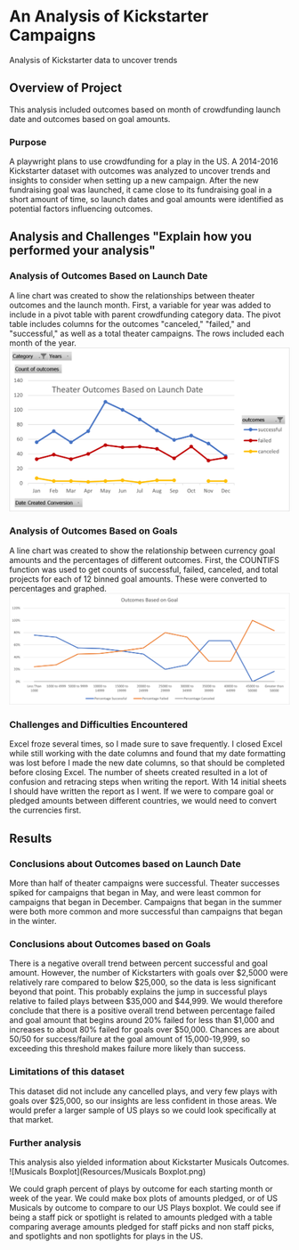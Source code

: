 # An Analysis of Kickstarter Campaigns
Analysis of Kickstarter data to uncover trends

## Overview of Project
This analysis included outcomes based on month of crowdfunding launch date and outcomes based on goal amounts. 

### Purpose
A playwright plans to use crowdfunding for a play in the US. A 2014-2016 Kickstarter dataset with outcomes was analyzed to uncover trends and insights to consider when setting up a new campaign. After the new fundraising goal was launched, it came close to its fundraising goal in a short amount of time, so launch dates and goal amounts were identified as potential factors influencing outcomes. 

## Analysis and Challenges   "Explain how you performed your analysis"

### Analysis of Outcomes Based on Launch Date
A line chart was created to show the relationships between theater outcomes and the launch month. First, a variable for year was added to include in a pivot table with parent crowdfunding category data. The pivot table includes columns for the outcomes "canceled," "failed," and "successful," as well as a total theater campaigns. The rows included each month of the year. 
![Theater Outcomes vs Launch Month](Resources/Theater_Outcomes_vs_Launch.png)


### Analysis of Outcomes Based on Goals
A line chart was created to show the relationship between currency goal amounts and the percentages of different outcomes. First, the COUNTIFS function was used to get counts of successful, failed, canceled, and total projects for each of 12 binned goal amounts. These were converted to percentages and graphed. 
![Outcomes vs Goals](Resources/Outcomes_vs_Goals.png)


### Challenges and Difficulties Encountered
Excel froze several times, so I made sure to save frequently. I closed Excel while still working with the date columns and found that my date formatting was lost before I made the new date columns, so that should be completed before closing Excel. The number of sheets created resulted in a lot of confusion and retracing steps when writing the report. With 14 initial sheets I should have written the report as I went. If we were to compare goal or pledged amounts between different countries, we would need to convert the currencies first.

## Results

### Conclusions about Outcomes based on Launch Date
More than half of theater campaigns were successful. Theater successes spiked for campaigns that began in May, and were least common for campaigns that began in December. Campaigns that began in the summer were both more common and more successful than campaigns that began in the winter. 

### Conclusions about Outcomes based on Goals
There is a negative overall trend between percent successful and goal amount. However, the number of Kickstarters with goals over $2,5000 were relatively rare compared to below $25,000, so the data is less significant beyond that point. This probably explains the jump in successful plays relative to failed plays between $35,000 and $44,999. We would therefore conclude that there is a positive overall trend between percentage failed and goal amount that begins around 20% failed for less than $1,000 and increases to about 80% failed for goals over $50,000. Chances are about 50/50 for success/failure at the goal amount of 15,000-19,999, so exceeding this threshold makes failure more likely than success.

### Limitations of this dataset
This dataset did not include any cancelled plays, and very few plays with goals over $25,000, so our insights are less confident in those areas. We would prefer a larger sample of US plays so we could look specifically at that market. 

### Further analysis 
This analysis also yielded information about Kickstarter Musicals Outcomes.
![Musicals Boxplot](Resources/Musicals Boxplot.png)

We could graph percent of plays by outcome for each starting month or week of the year. 
We could make box plots of amounts pledged, or of US Musicals by outcome to compare to our US Plays boxplot. 
We could see if being a staff pick or spotlight is related to amounts pledged with a table comparing average amounts pledged for staff picks and non staff picks, and spotlights and non spotlights for plays in the US. 
